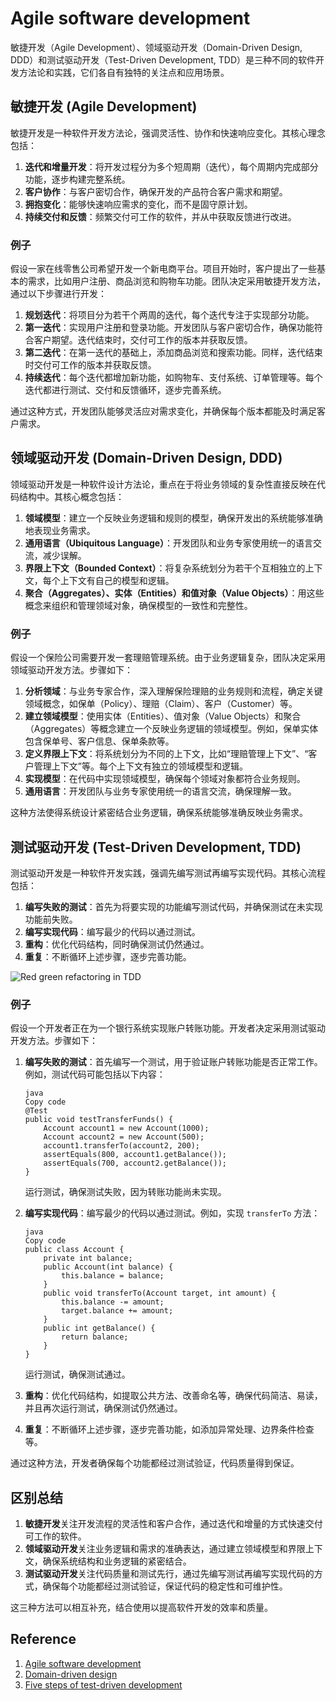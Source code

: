 # Agile software development

敏捷开发（Agile Development）、领域驱动开发（Domain-Driven Design, DDD）和测试驱动开发（Test-Driven Development, TDD）是三种不同的软件开发方法论和实践，它们各自有独特的关注点和应用场景。

## 敏捷开发 (Agile Development)

敏捷开发是一种软件开发方法论，强调灵活性、协作和快速响应变化。其核心理念包括：

1. **迭代和增量开发**：将开发过程分为多个短周期（迭代），每个周期内完成部分功能，逐步构建完整系统。
2. **客户协作**：与客户密切合作，确保开发的产品符合客户需求和期望。
3. **拥抱变化**：能够快速响应需求的变化，而不是固守原计划。
4. **持续交付和反馈**：频繁交付可工作的软件，并从中获取反馈进行改进。

### 例子

假设一家在线零售公司希望开发一个新电商平台。项目开始时，客户提出了一些基本的需求，比如用户注册、商品浏览和购物车功能。团队决定采用敏捷开发方法，通过以下步骤进行开发：

1. **规划迭代**：将项目分为若干个两周的迭代，每个迭代专注于实现部分功能。
2. **第一迭代**：实现用户注册和登录功能。开发团队与客户密切合作，确保功能符合客户期望。迭代结束时，交付可工作的版本并获取反馈。
3. **第二迭代**：在第一迭代的基础上，添加商品浏览和搜索功能。同样，迭代结束时交付可工作的版本并获取反馈。
4. **持续迭代**：每个迭代都增加新功能，如购物车、支付系统、订单管理等。每个迭代都进行测试、交付和反馈循环，逐步完善系统。

通过这种方式，开发团队能够灵活应对需求变化，并确保每个版本都能及时满足客户需求。

## 领域驱动开发 (Domain-Driven Design, DDD)

领域驱动开发是一种软件设计方法论，重点在于将业务领域的复杂性直接反映在代码结构中。其核心概念包括：

1. **领域模型**：建立一个反映业务逻辑和规则的模型，确保开发出的系统能够准确地表现业务需求。
2. **通用语言（Ubiquitous Language）**：开发团队和业务专家使用统一的语言交流，减少误解。
3. **界限上下文（Bounded Context）**：将复杂系统划分为若干个互相独立的上下文，每个上下文有自己的模型和逻辑。
4. **聚合（Aggregates）、实体（Entities）和值对象（Value Objects）**：用这些概念来组织和管理领域对象，确保模型的一致性和完整性。

### 例子

假设一个保险公司需要开发一套理赔管理系统。由于业务逻辑复杂，团队决定采用领域驱动开发方法。步骤如下：

1. **分析领域**：与业务专家合作，深入理解保险理赔的业务规则和流程，确定关键领域概念，如保单（Policy）、理赔（Claim）、客户（Customer）等。
2. **建立领域模型**：使用实体（Entities）、值对象（Value Objects）和聚合（Aggregates）等概念建立一个反映业务逻辑的领域模型。例如，保单实体包含保单号、客户信息、保单条款等。
3. **定义界限上下文**：将系统划分为不同的上下文，比如“理赔管理上下文”、“客户管理上下文”等。每个上下文有独立的领域模型和逻辑。
4. **实现模型**：在代码中实现领域模型，确保每个领域对象都符合业务规则。
5. **通用语言**：开发团队与业务专家使用统一的语言交流，确保理解一致。

这种方法使得系统设计紧密结合业务逻辑，确保系统能够准确反映业务需求。

## 测试驱动开发 (Test-Driven Development, TDD)

测试驱动开发是一种软件开发实践，强调先编写测试再编写实现代码。其核心流程包括：

1. **编写失败的测试**：首先为将要实现的功能编写测试代码，并确保测试在未实现功能前失败。
2. **编写实现代码**：编写最少的代码以通过测试。
3. **重构**：优化代码结构，同时确保测试仍然通过。
4. **重复**：不断循环上述步骤，逐步完善功能。

![Red green refactoring in TDD](https://developer.ibm.com/developer/default/articles/5-steps-of-test-driven-development/images/tdd-red-green-refactoring-v3.png)

### 例子

假设一个开发者正在为一个银行系统实现账户转账功能。开发者决定采用测试驱动开发方法。步骤如下：

1. **编写失败的测试**：首先编写一个测试，用于验证账户转账功能是否正常工作。例如，测试代码可能包括以下内容：

   ```
   java
   Copy code
   @Test
   public void testTransferFunds() {
       Account account1 = new Account(1000);
       Account account2 = new Account(500);
       account1.transferTo(account2, 200);
       assertEquals(800, account1.getBalance());
       assertEquals(700, account2.getBalance());
   }
   ```

   运行测试，确保测试失败，因为转账功能尚未实现。

2. **编写实现代码**：编写最少的代码以通过测试。例如，实现 `transferTo` 方法：

   ```
   java
   Copy code
   public class Account {
       private int balance;
       public Account(int balance) {
           this.balance = balance;
       }
       public void transferTo(Account target, int amount) {
           this.balance -= amount;
           target.balance += amount;
       }
       public int getBalance() {
           return balance;
       }
   }
   ```

   运行测试，确保测试通过。

3. **重构**：优化代码结构，如提取公共方法、改善命名等，确保代码简洁、易读，并且再次运行测试，确保测试仍然通过。

4. **重复**：不断循环上述步骤，逐步完善功能，如添加异常处理、边界条件检查等。

通过这种方法，开发者确保每个功能都经过测试验证，代码质量得到保证。

## 区别总结

1. **敏捷开发**关注开发流程的灵活性和客户合作，通过迭代和增量的方式快速交付可工作的软件。
2. **领域驱动开发**关注业务逻辑和需求的准确表达，通过建立领域模型和界限上下文，确保系统结构和业务逻辑的紧密结合。
3. **测试驱动开发**关注代码质量和测试先行，通过先编写测试再编写实现代码的方式，确保每个功能都经过测试验证，保证代码的稳定性和可维护性。

这三种方法可以相互补充，结合使用以提高软件开发的效率和质量。

## Reference

1. [Agile software development](https://en.wikipedia.org/wiki/Agile_software_development)
2. [Domain-driven design](https://en.wikipedia.org/wiki/Domain-driven_design)
3. [Five steps of test-driven development](https://developer.ibm.com/articles/5-steps-of-test-driven-development/)

